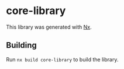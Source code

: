 # core-library

This library was generated with [Nx](https://nx.dev).

## Building

Run `nx build core-library` to build the library.
